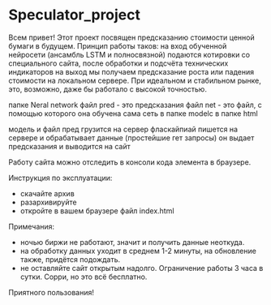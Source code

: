 # Speculator_project
Всем привет! Этот проект посвящен предсказанию стоимости ценной бумаги в будущем. Принцип работы таков: на вход обученной нейросети (ансамбль LSTM и полносвязной) подаются котировки со специального сайта, после обработки и подсчёта технических индикаторов на выход мы получаем предсказание роста или падения стоимости на локальном сервере. При идеальном и стабильном рынке, это, возможно, даже бы работало с высокой точностью. 

папке Neral network файл pred - это предсказания
                    файл net - это файл, с помощью которого она обучена
сама сеть в папке modelc в папке html 

модель и файл пред грузится на сервер 
фласкайпиай пишется на сервере и обрабатывает данные (простейшие гет запросы)
он выдает предсказания и выводится на сайт 

Работу сайта можно отследить в консоли кода элемента в браузере.

Инструкция по эксплуатации:
- скачайте архив
- разархивируйте 
- откройте в вашем браузере файл index.html

Примечания: 
- ночью биржи не работают, значит и получить данные неоткуда. 
- на обработку данных уходит в среднем 1-2 минуты, на обновление также, придётся подождать. 
- не оставляйте сайт открытым надолго. Ограничение работы 3 часа в сутки. Сорри, но это всё бесплатно.

Приятного пользования! 
